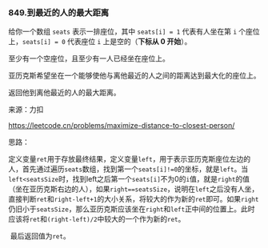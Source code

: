 ### 849.到最近的人的最大距离

给你一个数组 `seats` 表示一排座位，其中 `seats[i] = 1` 代表有人坐在第 `i` 个座位上，`seats[i] = 0` 代表座位 `i` 上是空的（**下标从 0 开始**）。

至少有一个空座位，且至少有一人已经坐在座位上。

亚历克斯希望坐在一个能够使他与离他最近的人之间的距离达到最大化的座位上。

返回他到离他最近的人的最大距离。

来源：力扣

https://leetcode.cn/problems/maximize-distance-to-closest-person/



思路：

​		定义变量`ret`用于存放最终结果，定义变量`left`，用于表示亚历克斯座位左边的人，首先通过遍历`seats`数组，找到第一个`seats[i]!=0`的坐标，就是`left`。当`left<seatsSize`时，找到left之后第一个`seats[i]`不为0的`i`值，就是`right`的值（坐在亚历克斯右边的人），如果`right==seatsSize`，说明在`left`之后没有人坐，直接判断`ret`和`right-left+1`的大小关系，将较大的作为新的`ret`即可。如果`right`仍旧小于`seatsSize`，那么亚历克斯应该坐在`right`和`left`正中间的位置上。此时应该将`ret`和`(right-left)/2`中较大的一个作为新的`ret`。

​		最后返回值为`ret`。